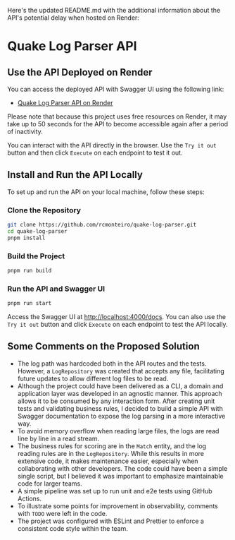 Here's the updated README.md with the additional information about the API's potential delay when hosted on Render:

# Quake Log Parser API

## Use the API Deployed on Render

You can access the deployed API with Swagger UI using the following link:
- [Quake Log Parser API on Render](https://quake-log-parser.onrender.com/docs)

Please note that because this project uses free resources on Render, it may take up to 50 seconds for the API to become accessible again after a period of inactivity.

You can interact with the API directly in the browser. Use the `Try it out` button and then click `Execute` on each endpoint to test it out.

## Install and Run the API Locally

To set up and run the API on your local machine, follow these steps:

### Clone the Repository

```bash
git clone https://github.com/rcmonteiro/quake-log-parser.git
cd quake-log-parser
pnpm install
```

### Build the Project

```bash
pnpm run build
```

### Run the API and Swagger UI

```bash
pnpm run start
```

Access the Swagger UI at [http://localhost:4000/docs](http://localhost:4000/docs). You can also use the `Try it out` button and click `Execute` on each endpoint to test the API locally.

## Some Comments on the Proposed Solution

- The log path was hardcoded both in the API routes and the tests. However, a `LogRepository` was created that accepts any file, facilitating future updates to allow different log files to be read.
- Although the project could have been delivered as a CLI, a domain and application layer was developed in an agnostic manner. This approach allows it to be consumed by any interaction form. After creating unit tests and validating business rules, I decided to build a simple API with Swagger documentation to expose the log parsing in a more interactive way.
- To avoid memory overflow when reading large files, the logs are read line by line in a read stream.
- The business rules for scoring are in the `Match` entity, and the log reading rules are in the `LogRepository`. While this results in more extensive code, it makes maintenance easier, especially when collaborating with other developers. The code could have been a simple single script, but I believed it was important to emphasize maintainable code for larger teams.
- A simple pipeline was set up to run unit and e2e tests using GitHub Actions.
- To illustrate some points for improvement in observability, comments with `TODO` were left in the code.
- The project was configured with ESLint and Prettier to enforce a consistent code style within the team.